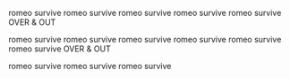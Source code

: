 romeo survive
romeo survive
romeo survive
romeo survive
romeo survive
OVER & OUT

romeo survive
romeo survive
romeo survive
romeo survive
romeo survive
romeo survive
OVER & OUT

romeo survive
romeo survive
romeo survive